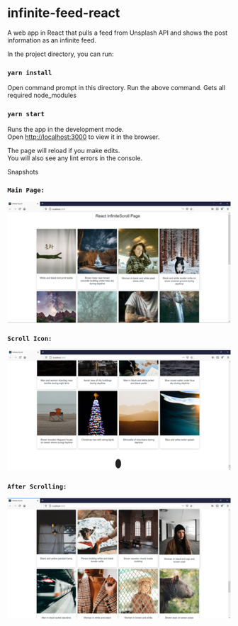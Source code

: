 # infinite-feed-react
A web app in React that pulls a feed from Unsplash API and shows the post information as an infinite feed.

In the project directory, you can run:

### `yarn install`

Open command prompt in this directory. Run the above command.
Gets all required node_modules

### `yarn start`

Runs the app in the development mode.\
Open [http://localhost:3000](http://localhost:3000) to view it in the browser.

The page will reload if you make edits.\
You will also see any lint errors in the console.

Snapshots

### `Main Page:`
![alt text](https://github.com/kevinavi/infinite-feed-react/blob/main/snapshots/MainPage.PNG)

### `Scroll Icon:`
![alt text](https://github.com/kevinavi/infinite-feed-react/blob/main/snapshots/ScrollIcon.PNG)

### `After Scrolling:`
![alt text](https://github.com/kevinavi/infinite-feed-react/blob/main/snapshots/AfterScrolling.PNG)

